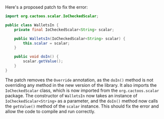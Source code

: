 Here's a proposed patch to fix the error:
```java
import org.cactoos.scalar.IoCheckedScalar;

public class WalletsIn {
    private final IoCheckedScalar<String> scalar;

    public WalletsIn(IoCheckedScalar<String> scalar) {
        this.scalar = scalar;
    }

    public void doIn() {
        scalar.getValue();
    }
}
```
The patch removes the `Override` annotation, as the `doIn()` method is not overriding any method in the new version of the library.
It also imports the `IoCheckedScalar` class, which is now imported from the `org.cactoos.scalar` package.
The constructor of `WalletsIn` now takes an instance of `IoCheckedScalar<String>` as a parameter, and the `doIn()` method now calls the `getValue()` method of the `scalar` instance.
This should fix the error and allow the code to compile and run correctly.